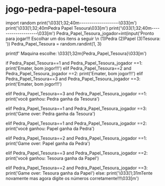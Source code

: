 # jogo-pedra-papel-tesoura
import random
print('\033[1;32;40m--------------------\033[m')
print('\033[1;32;40mPedra Papel Tesoura\033[m')
print('\033[1;32;40m--------------------\033[m')
Pedra_Papel_Tesoura_jogador=int(input('Pronto para jogar!!! Escolhar um dos itens a seguir \n (1)Pedra (2)Papel (3)Tesoura: '))
Pedra_Papel_Tesoura = random.randint(1, 3)

print(f'    Maquina escolhe: \033[1;32m{Pedra_Papel_Tesoura}\033[m')

if Pedra_Papel_Tesoura==1 and Pedra_Papel_Tesoura_jogador ==1:
    print('Emater, bom jogor!!!')
elif Pedra_Papel_Tesoura==2 and Pedra_Papel_Tesoura_jogador ==2:
        print('Emater, bom jogor!!!')
elif Pedra_Papel_Tesoura==3 and Pedra_Papel_Tesoura_jogador ==3:
    print('Emater, bom jogor!!!')

elif Pedra_Papel_Tesoura==3 and  Pedra_Papel_Tesoura_jogador ==1:
    print('você ganhou: Pedra ganha da Tesoura')

elif Pedra_Papel_Tesoura==1 and  Pedra_Papel_Tesoura_jogador ==3:
    print('Game over: Pedra ganha da Tesoura')

elif Pedra_Papel_Tesoura==1 and  Pedra_Papel_Tesoura_jogador ==2:
    print('você ganhou: Papel ganha da Pedra')

elif Pedra_Papel_Tesoura==2 and  Pedra_Papel_Tesoura_jogador ==1:
    print('Game over: Papel ganha da Pedra')

elif Pedra_Papel_Tesoura==3 and  Pedra_Papel_Tesoura_jogador ==2:
        print('você ganhou: Tesoura ganha da Papel')

elif Pedra_Papel_Tesoura==2 and  Pedra_Papel_Tesoura_jogador ==3:
    print('Game over: Tesoura ganha da Papel') 
else:
    print('\033[1;31mTente novamente mas agora digite os números corretamente!!!\033[m')
